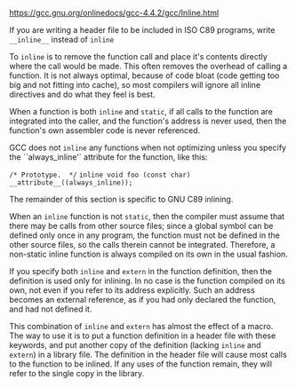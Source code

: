 https://gcc.gnu.org/onlinedocs/gcc-4.4.2/gcc/Inline.html

If you are writing a header file to be included in ISO C89 programs, write `__inline__` instead of `inline`

To `inline` is to remove the function call and place it's contents directly where the call would be made.
This often removes the overhead of calling a function.
It is not always optimal, because of code bloat (code getting too big and not fitting into cache),
so most compilers will ignore all inline directives and do what they feel is best.

When a function is both `inline` and `static`, if all calls to the function are integrated into the caller, and the function's
address is never used, then the function's own assembler code is never referenced.

GCC does not `inline` any functions when not optimizing unless you specify the ``always_inline'` attribute for the function, like this:

`/* Prototype.  */`
`inline void foo (const char) __attribute__((always_inline));`

The remainder of this section is specific to GNU C89 inlining.

When an `inline` function is not `static`, then the compiler must assume that there may be calls from other source files; since a global symbol can be defined only once in any program, the function must not be defined in the other source files, so the calls therein cannot be integrated. Therefore, a non-static inline function is always compiled on its own in the usual fashion.

If you specify both `inline` and `extern` in the function definition, then the definition is used only for inlining. In no case is the function compiled on its own, not even if you refer to its address explicitly. Such an address becomes an external reference, as if you had only declared the function, and had not defined it.

This combination of `inline` and `extern` has almost the effect of a macro. The way to use it is to put a function definition in a header file with these keywords, and put another copy of the definition (lacking `inline` and `extern`) in a library file. The definition in the header file will cause most calls to the function to be inlined. If any uses of the function remain, they will refer to the single copy in the library.
